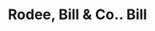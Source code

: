 ---
doi: 10.7916/D8WD5BMB
date_other: '1890'
date_other_textual: 1890-1899
form: printed ephemera
genre:
- Invoices
name:
- Rodee, Bill & Co.
object_in_context_url: https://biggert.cul.columbia.edu/items/view/ave_biggert_01178
subject_hierarchical_geographic:
- Ogdensburg, New York, United States
subject_name:
- Rodee, Bill & Co.
title: Rodee, Bill & Co.. Bill
sort_title: Rodee, Bill & Co.. Bill
call_number: ave_biggert_01178
coordinates:
- 44.7,-75.48333333333333
pid: ave_biggert_01178
identifiers: ave_biggert_01178
thumbnail: https://derivativo-3.library.columbia.edu/iiif/2/ldpd:343449/full/!256,256/0/native.jpg
permalink: /biggert/ave_biggert_01178/
layout: iiif-image-page
---